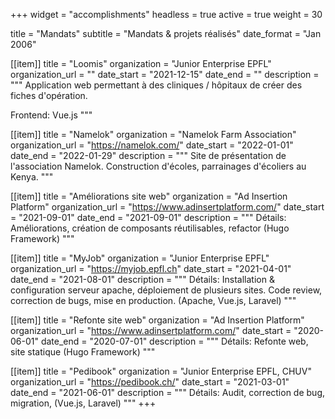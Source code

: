 +++
widget = "accomplishments"
headless = true
active = true
weight = 30

title = "Mandats"
subtitle = "Mandats & projets réalisés"
date_format = "Jan 2006"

[[item]]
  title = "Loomis"
  organization = "Junior Enterprise EPFL"
  organization_url = ""
  date_start = "2021-12-15"
  date_end = ""
  description = """
  Application web permettant à des cliniques / hôpitaux de créer des fiches d'opération.

  Frontend: Vue.js
  """

[[item]]
  title = "Namelok"
  organization = "Namelok Farm Association"
  organization_url = "https://namelok.com/"
  date_start = "2022-01-01"
  date_end = "2022-01-29"
  description = """
  Site de présentation de l'association Namelok. Construction d'écoles, parrainages d'écoliers au Kenya.
  """

[[item]]
  title = "Améliorations site web"
  organization = "Ad Insertion Platform"
  organization_url = "https://www.adinsertplatform.com/"
  date_start = "2021-09-01"
  date_end = "2021-09-01"
  description = """
  Détails:
   Améliorations, création de composants réutilisables, refactor (Hugo Framework)
  """

[[item]]
  title = "MyJob"
  organization = "Junior Enterprise EPFL"
  organization_url = "https://myjob.epfl.ch"
  date_start = "2021-04-01"
  date_end = "2021-08-01"
  description = """
  Détails:
   Installation & configuration serveur apache, déploiement de plusieurs sites.
   Code review, correction de bugs, mise en production. (Apache, Vue.js, Laravel)
  """

[[item]]
  title = "Refonte site web"
  organization = "Ad Insertion Platform"
  organization_url = "https://www.adinsertplatform.com/"
  date_start = "2020-06-01"
  date_end = "2020-07-01"
  description = """
  Détails:
   Refonte web, site statique (Hugo Framework)
  """

[[item]]
  title = "Pedibook"
  organization = "Junior Enterprise EPFL, CHUV"
  organization_url = "https://pedibook.ch/"
  date_start = "2021-03-01"
  date_end = "2021-06-01"
  description = """
  Détails:
   Audit, correction de bug, migration, (Vue.js, Laravel)
  """
+++
